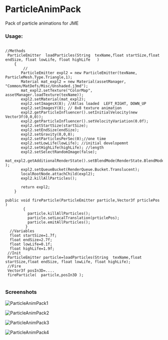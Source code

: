 # ParticleAnimPack
Pack of particle animations for JME


### Usage:
```

//Methods
 ParticleEmitter  loadParticles(String  texName,float startSize,float endSize, float lowLife, float highLife   )
    {
        //
       ParticleEmitter expl2 = new ParticleEmitter(texName, ParticleMesh.Type.Triangle,1);  
       Material mat_expl2 = new Material(assetManager, "Common/MatDefs/Misc/Unshaded.j3md"); 
       mat_expl2.setTexture("ColorMap", assetManager.loadTexture(texName));  
       expl2.setMaterial(mat_expl2);
       expl2.setImagesX(8); //Atlas loaded  LEFT_RIGHT, DOWN_UP
       expl2.setImagesY(8); // 8x8 texture animation
       expl2.getParticleInfluencer().setInitialVelocity(new Vector3f(0,0,0));
       expl2.getParticleInfluencer().setVelocityVariation(0.0f);
       expl2.setStartSize(startSize);
       expl2.setEndSize(endSize);
       expl2.setGravity(0,0,0);
       expl2.setParticlesPerSec(0);//one time
       expl2.setLowLife(lowLife); //initial developemnt
       expl2.setHighLife(highLife); //length
       expl2.setSelectRandomImage(false);
       mat_expl2.getAdditionalRenderState().setBlendMode(RenderState.BlendMode.Alpha  );
       expl2.setQueueBucket(RenderQueue.Bucket.Translucent);  
       localRootNode.attachChild(expl2);
       expl2.killAllParticles();
       
       return expl2;
    }
    
public void fireParticle(ParticleEmitter particle,Vector3f prticlePos )
        {
          particle.killAllParticles();
          particle.setLocalTranslation(prticlePos);
          particle.emitAllParticles();
         }     
  //Variables
  float startSize=1.7f;
  float endSize=2.7f;
  float lowLife=0.1f;
  float highLife=1.9f;  
 //Init
 ParticleEmitter particle=loadParticles(String  texName,float startSize,float endSize, float lowLife, float highLife);
 //Fire
 Vector3f posIn3D=....
 fireParticle(  particle,posIn3D );
 
 ```
 
 ### Screenshots

![ParticleAnimPack1](../master/img/ParticleAnimPack1.jpg)

![ParticleAnimPack2](../master/img/ParticleAnimPack2.jpg)

![ParticleAnimPack3](../master/img/ParticleAnimPack3.jpg)

![ParticleAnimPack4](../master/img/ParticleAnimPack4.jpg)

